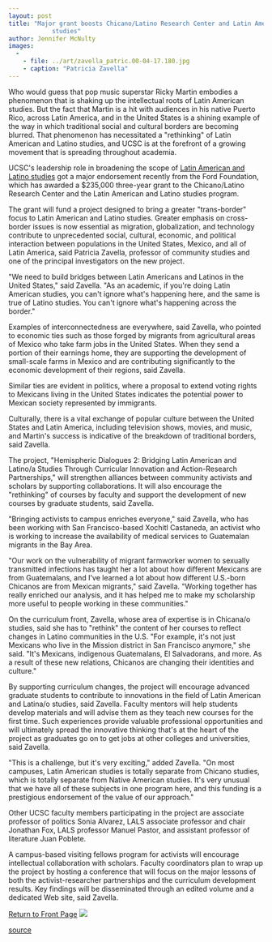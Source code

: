 ```yaml
---
layout: post
title: "Major grant boosts Chicano/Latino Research Center and Latin American and Latino
			studies"
author: Jennifer McNulty
images:
  -
    - file: ../art/zavella_patric.00-04-17.180.jpg
    - caption: "Patricia Zavella"
---
```


Who would guess that pop music superstar Ricky Martin embodies a phenomenon that is shaking up the intellectual roots of Latin American studies. But the fact that Martin is a hit with audiences in his native Puerto Rico, across Latin America, and in the United States is a shining example of the way in which traditional social and cultural borders are becoming blurred. That phenomenon has necessitated a "rethinking" of Latin American and Latino studies, and UCSC is at the forefront of a growing movement that is spreading throughout academia.

UCSC's leadership role in broadening the scope of [Latin American and Latino studies][1] got a major endorsement recently from the Ford Foundation, which has awarded a $235,000 three-year grant to the Chicano/Latino Research Center and the Latin American and Latino studies program.  
  
The grant will fund a project designed to bring a greater "trans-border" focus to Latin American and Latino studies. Greater emphasis on cross-border issues is now essential as migration, globalization, and technology contribute to unprecedented social, cultural, economic, and political interaction between populations in the United States, Mexico, and all of Latin America, said Patricia Zavella, professor of community studies and one of the principal investigators on the new project.  
  
"We need to build bridges between Latin Americans and Latinos in the United States," said Zavella. "As an academic, if you're doing Latin American studies, you can't ignore what's happening here, and the same is true of Latino studies. You can't ignore what's happening across the border."   
  
Examples of interconnectedness are everywhere, said Zavella, who pointed to economic ties such as those forged by migrants from agricultural areas of Mexico who take farm jobs in the United States. When they send a portion of their earnings home, they are supporting the development of small-scale farms in Mexico and are contributing significantly to the economic development of their regions, said Zavella.

Similar ties are evident in politics, where a proposal to extend voting rights to Mexicans living in the United States indicates the potential power to Mexican society represented by immigrants.

Culturally, there is a vital exchange of popular culture between the United States and Latin America, including television shows, movies, and music, and Martin's success is indicative of the breakdown of traditional borders, said Zavella.  
  
The project, "Hemispheric Dialogues 2: Bridging Latin American and Latino/a Studies Through Curricular Innovation and Action-Research Partnerships," will strengthen alliances between community activists and scholars by supporting collaborations. It will also encourage the "rethinking" of courses by faculty and support the development of new courses by graduate students, said Zavella.  
  
"Bringing activists to campus enriches everyone," said Zavella, who has been working with San Francisco-based Xochitl Castaneda, an activist who is working to increase the availability of medical services to Guatemalan migrants in the Bay Area.   
  
"Our work on the vulnerability of migrant farmworker women to sexually transmitted infections has taught her a lot about how different Mexicans are from Guatemalans, and I've learned a lot about how different U.S.-born Chicanos are from Mexican migrants," said Zavella. "Working together has really enriched our analysis, and it has helped me to make my scholarship more useful to people working in these communities."  
  
On the curriculum front, Zavella, whose area of expertise is in Chicana/o studies, said she has to "rethink" the content of her courses to reflect changes in Latino communities in the U.S. "For example, it's not just Mexicans who live in the Mission district in San Francisco anymore," she said. "It's Mexicans, indigenous Guatemalans, El Salvadorans, and more. As a result of these new relations, Chicanos are changing their identities and culture."  
  
By supporting curriculum changes, the project will encourage advanced graduate students to contribute to innovations in the field of Latin American and Latina/o studies, said Zavella. Faculty mentors will help students develop materials and will advise them as they teach new courses for the first time. Such experiences provide valuable professional opportunities and will ultimately spread the innovative thinking that's at the heart of the project as graduates go on to get jobs at other colleges and universities, said Zavella.  
  
"This is a challenge, but it's very exciting," added Zavella. "On most campuses, Latin American studies is totally separate from Chicano studies, which is totally separate from Native American studies. It's very unusual that we have all of these subjects in one program here, and this funding is a prestigious endorsement of the value of our approach."  
  
Other UCSC faculty members participating in the project are associate professor of politics Sonia Alvarez, LALS associate professor and chair Jonathan Fox, LALS professor Manuel Pastor, and assistant professor of literature Juan Poblete.  
  
A campus-based visiting fellows program for activists will encourage intellectual collaboration with scholars. Faculty coordinators plan to wrap up the project by hosting a conference that will focus on the major lessons of both the activist-researcher partnerships and the curriculum development results. Key findings will be disseminated through an edited volume and a dedicated Web site, said Zavella.

[Return to Front Page][2] ![ ][3]

[1]: http://reg.ucsc.edu/catalog/lals/
[2]: ../../index.html
[3]: ../../images/trans.gif

[source](http://www1.ucsc.edu/currents/99-00/04-17/clrc.html "Permalink to clrc")
